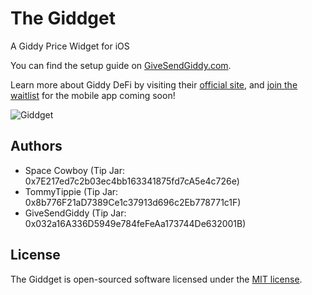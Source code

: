 # The Giddget
A Giddy Price Widget for iOS

You can find the setup guide on [GiveSendGiddy.com](https://www.givesendgiddy.com/giddy-widget). 

Learn more about Giddy DeFi by visiting their [official site](https://giddy.co), and [join the waitlist](https://app.giddy.co/share/sc1enL7U) for the mobile app coming soon!

![Giddget](https://repository-images.githubusercontent.com/486780309/2783dc4e-0bb7-4e13-a379-54988a9a64ad "Giddget")

## Authors

- Space Cowboy (Tip Jar: 0x7E217ed7c2b03ec4bb163341875fd7cA5e4c726e)
- TommyTippie (Tip Jar: 0x8b776F21aD7389Ce1c37913d696c2Eb778771c1F)
- GiveSendGiddy (Tip Jar: 0x032a16A336D5949e784feFeAa173744De632001B)

## License

The Giddget is open-sourced software licensed under the [MIT license](https://opensource.org/licenses/MIT).
